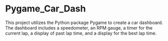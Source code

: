 # Pygame_Car_Dash
This project utilizes the Python package Pygame to create a car dashboard. The dashboard includes a speedometer, an RPM gauge, a timer for the current lap, a display of past lap time, and a display for the best lap time.
